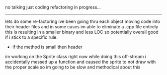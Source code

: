 no talking just coding
refactoring in progress...

---------------------------------------

lets do some re-factoring
ive been going thru each object moving code 
into their header files and in some cases
im able to eliminate a .cpp file entirely
this is resulting in a smaller binary and
less LOC so potentially overall good
if i stick to a specific rule:

- if the method is small then header

im working on the Sprite class right now
while doing this off-stream i accidentally
messed up a function and caused the sprite
to not draw with the proper scale
so im going to be slow and methodical about
this
